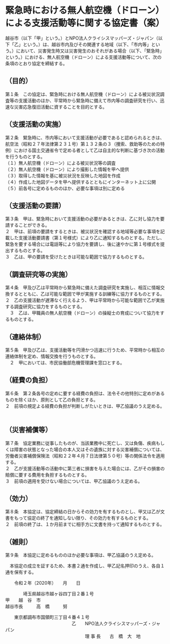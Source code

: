 # 緊急時における無人航空機（ドローン）による支援活動等に関する協定書（案）  

越谷市（以下「甲」という。）とNPO法人クライシスマッパーズ・ジャパン（以下「乙」という。）は、越谷市内及びその関連する地域（以下、「市内等」という。）において、災害発生時又は災害発生のおそれがある場合（以下、「緊急時」という。）における、無人航空機（ドローン）による支援活動等について、次の条項のとおり協定を締結する。  
  
## （目的）
第１条　この協定は、緊急時における無人航空機（ドローン）による被災状況調査等の支援活動のほか、平常時から緊急時に備えて市内等の調査研究を行い、迅速な災害応急復旧活動に資することを目的とする。  
  
## （支援活動の実施）
第２条　緊急時に、市内等において支援活動が必要であると認められるときは、航空法（昭和２７年法律第２３１号）第１３２条の３（捜索、救助等のための特例）における国土交通省令で定める者として乙は自主的な判断に基づき次の活動を行うものとする。  
（１）無人航空機（ドローン）による被災状況等の調査  
（２）無人航空機（ドローン）により撮影した情報を甲へ提供  
（３）取得した情報を基に被災状況を反映した地図を作成  
（４）作成した地図データを甲へ提供するとともにインターネット上に公開  
（５）前各号に定めるもののほか、必要な事項は別に定める  
  
## （支援活動の要請）
第３条　甲は、緊急時において支援活動の必要があるときは、乙に対し協力を要請することができる。  
２　甲は、前項の要請をするときは、被災状況を確認する地域等必要な事項を記載した支援活動要請書（第１号様式）により乙に通知するものとする。ただし、緊急を要する場合には電話等により協力を要請し、後に速やかに第１号様式を提出するものとする。  
３　乙は、甲の要請を受けたときは可能な範囲で協力するものとする。  
  
## （調査研究等の実施）
第４条　甲及び乙は平常時から緊急時に備えた調査研究を実施し、相互に情報交換するとともに、乙は可能な範囲で甲が実施する訓練等に協力するものとする。  
２　乙の支援活動が遅滞なく行えるよう、甲は平常時から可能な範囲で乙が実施する調査研究に協力をするものとする。  
　３　乙は、甲職員の無人航空機（ドローン）の操縦士の育成について協力をするものとする。  
  
## （連絡体制）
第５条　甲及び乙は、支援活動等を円滑かつ迅速に行うため、平常時から相互の連絡体制を定め、情報交換を行うものとする。  
　２　甲においては、市民協働部危機管理課を窓口とする。  
  
## （経費の負担）  
第６条　第２条各号の定めに要する経費の負担は、法令その他特別に定めがあるものを除くほか、原則として乙の負担とする。  
２　前項の規定よる経費の負担が判断しがたいときは、甲乙協議のうえ定める。
　
## （災害補償等）
第７条　協定業務に従事したものが、当該業務中に死亡し、又は負傷、疾病もしくは障害の状態となった場合の本人又はその遺族に対する災害補償については、労働者災害補償保険法（昭和２２年４月７日法律第５０号）等の関係法令を適用する。  
２　乙が支援活動等の活動中に第三者に損害を与えた場合には、乙がその損害の賠償に要する費用を負担するものとする。  
３　前項の適用を受けない場合については、甲乙協議のうえ定める。  
  
## （効力）
第８条　本協定は、協定締結の日からその効力を有するものとし、甲又は乙が文書をもって協定の終了を通知しない限り、その効力を有するものとする。  
２　前項の終了は、１か月前までに相手方に文書を持って通知するものとする。  
  
## （雑則）
第９条　本協定に定めるもののほか必要な事項は、甲乙協議のうえ定める。  
  
　本協定の成立を証するため、本書２通を作成し、甲乙記名押印のうえ、各自１通を保有する。  
  
　　令和２年（2020年）　　月　　日  
  
　　　　埼玉県越谷市越ヶ谷四丁目２番１号  
甲　　越　谷　市  
越谷市長　　　高　橋　　　努  
  
　　東京都調布市国領町三丁目４番４１号  
　　　　　　　　　　　　　　　乙　　NPO法人クライシスマッパーズ・ジャパン  
　　　　　　　　　　　　　　　　　　理 事 長　　古　橋　大　地  
